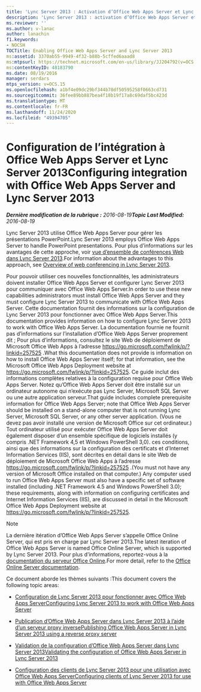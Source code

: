 ```yaml
---
title: 'Lync Server 2013 : Activation d’Office Web Apps Server et Lync Server 2013'
description: 'Lync Server 2013 : activation d’Office Web Apps Server et de Lync Server 2013.'
ms.reviewer: ''
ms.author: v-lanac
author: lanachin
f1.keywords:
- NOCSH
TOCTitle: Enabling Office Web Apps Server and Lync Server 2013
ms:assetid: 3370ab55-9949-4f32-b88b-5cffed6aaad8
ms:mtpsurl: https://technet.microsoft.com/en-us/library/JJ204792(v=OCS.15)
ms:contentKeyID: 48183790
ms.date: 08/19/2016
manager: serdars
mtps_version: v=OCS.15
ms.openlocfilehash: a1bf4e09dc29bf344b78df50595258f0663cd731
ms.sourcegitcommit: 36fee89bb887bea4f18b19f17a8c69daf5bc423d
ms.translationtype: MT
ms.contentlocale: fr-FR
ms.lasthandoff: 11/24/2020
ms.locfileid: "49394705"
---
```

# <a name="configuring-integration-with-office-web-apps-server-and-lync-server-2013"></a><span data-ttu-id="a72f6-103">Configuration de l’intégration à Office Web Apps Server et Lync Server 2013</span><span class="sxs-lookup"><span data-stu-id="a72f6-103">Configuring integration with Office Web Apps Server and Lync Server 2013</span></span>

<div data-xmlns="http://www.w3.org/1999/xhtml">

<div class="topic" data-xmlns="http://www.w3.org/1999/xhtml" data-msxsl="urn:schemas-microsoft-com:xslt" data-cs="https://msdn.microsoft.com/">

<div data-asp="https://msdn2.microsoft.com/asp">



</div>

<div id="mainSection">

<div id="mainBody"><span data-ttu-id="a72f6-104">

<span> </span></span><span class="sxs-lookup"><span data-stu-id="a72f6-104">

<span> </span></span></span>

<span data-ttu-id="a72f6-105">_**Dernière modification de la rubrique :** 2016-08-19_</span><span class="sxs-lookup"><span data-stu-id="a72f6-105">_**Topic Last Modified:** 2016-08-19_</span></span>

<span data-ttu-id="a72f6-106">Lync Server 2013 utilise Office Web Apps Server pour gérer les présentations PowerPoint.</span><span class="sxs-lookup"><span data-stu-id="a72f6-106">Lync Server 2013 employs Office Web Apps Server to handle PowerPoint presentations.</span></span> <span data-ttu-id="a72f6-107">Pour plus d’informations sur les avantages de cette approche, voir [vue d’ensemble de conférences Web dans Lync Server 2013](lync-server-2013-web-conferencing-overview.md).</span><span class="sxs-lookup"><span data-stu-id="a72f6-107">For information about the advantages to this approach, see [Overview of web conferencing in Lync Server 2013](lync-server-2013-web-conferencing-overview.md).</span></span>

<span data-ttu-id="a72f6-108">Pour pouvoir utiliser ces nouvelles fonctionnalités, les administrateurs doivent installer Office Web Apps Server et configurer Lync Server 2013 pour communiquer avec Office Web Apps Server.</span><span class="sxs-lookup"><span data-stu-id="a72f6-108">In order to use these new capabilities administrators must install Office Web Apps Server and they must configure Lync Server 2013 to communicate with Office Web Apps Server.</span></span> <span data-ttu-id="a72f6-109">Cette documentation fournit des informations sur la configuration de Lync Server 2013 pour fonctionner avec Office Web Apps Server.</span><span class="sxs-lookup"><span data-stu-id="a72f6-109">This documentation provides information on how to configure Lync Server 2013 to work with Office Web Apps Server.</span></span> <span data-ttu-id="a72f6-110">La documentation fournie ne fournit pas d’informations sur l’installation d’Office Web Apps Server proprement dit ; Pour plus d’informations, consultez le site Web de déploiement de Microsoft Office Web Apps à l’adresse <https://go.microsoft.com/fwlink/p/?linkid=257525> .</span><span class="sxs-lookup"><span data-stu-id="a72f6-110">What this documentation does not provide is information on how to install Office Web Apps Server itself; for that information, see the Microsoft Office Web Apps Deployment website at <https://go.microsoft.com/fwlink/p/?linkid=257525>.</span></span> <span data-ttu-id="a72f6-111">Ce guide inclut des informations complètes relatives à la configuration requise pour Office Web Apps Server. Notez qu’Office Web Apps Server doit être installé sur un ordinateur autonome qui n’exécute pas Lync Server, Microsoft SQL Server ou une autre application serveur.</span><span class="sxs-lookup"><span data-stu-id="a72f6-111">That guide includes complete prerequisite information for Office Web Apps Server; note that Office Web Apps Server should be installed on a stand-alone computer that is not running Lync Server, Microsoft SQL Server, or any other server application.</span></span> <span data-ttu-id="a72f6-112">(Vous ne devez pas avoir installé une version de Microsoft Office sur cet ordinateur.) Tout ordinateur utilisé pour exécuter Office Web Apps Server doit également disposer d’un ensemble spécifique de logiciels installés (y compris .NET Framework 4,5 et Windows PowerShell 3,0). ces conditions, ainsi que des informations sur la configuration des certificats et d’Internet Information Services (IIS), sont décrites en détail dans le site Web de déploiement de Microsoft Office Web Apps à l’adresse <https://go.microsoft.com/fwlink/p/?linkid=257525> .</span><span class="sxs-lookup"><span data-stu-id="a72f6-112">(You must not have any version of Microsoft Office installed on that computer.) Any computer used to run Office Web Apps Server must also have a specific set of software installed (including .NET Framework 4.5 and Windows PowerShell 3.0); these requirements, along with information on configuring certificates and Internet Information Services (IIS), are discussed in detail in the Microsoft Office Web Apps Deployment website at <https://go.microsoft.com/fwlink/p/?linkid=257525>.</span></span>

<div>


> [!NOTE]  
> <span data-ttu-id="a72f6-113">La dernière itération d’Office Web Apps Server s’appelle Office Online Server, qui est pris en charge par Lync Server 2013.</span><span class="sxs-lookup"><span data-stu-id="a72f6-113">The latest iteration of Office Web Apps Server is named Office Online Server, which is supported by Lync Server 2013.</span></span> <span data-ttu-id="a72f6-114">Pour plus d’informations, reportez-vous à la <A href="https://technet.microsoft.com/library/jj219456(v=office.16).aspx">documentation du serveur Office Online</A>.</span><span class="sxs-lookup"><span data-stu-id="a72f6-114">For more detail, refer to the <A href="https://technet.microsoft.com/library/jj219456(v=office.16).aspx">Office Online Server documentation</A>.</span></span>



</div>

<span data-ttu-id="a72f6-115">Ce document aborde les thèmes suivants :</span><span class="sxs-lookup"><span data-stu-id="a72f6-115">This document covers the following topic areas:</span></span>

  - [<span data-ttu-id="a72f6-116">Configuration de Lync Server 2013 pour fonctionner avec Office Web Apps Server</span><span class="sxs-lookup"><span data-stu-id="a72f6-116">Configuring Lync Server 2013 to work with Office Web Apps Server</span></span>](lync-server-2013-configuring-lync-server-2013-to-work-with-office-web-apps-server.md)

  - [<span data-ttu-id="a72f6-117">Publication d’Office Web Apps Server dans Lync Server 2013 à l’aide d’un serveur proxy inverse</span><span class="sxs-lookup"><span data-stu-id="a72f6-117">Publishing Office Web Apps Server in Lync Server 2013 using a reverse proxy server</span></span>](lync-server-2013-publishing-office-web-apps-server-using-a-reverse-proxy-server.md)

  - [<span data-ttu-id="a72f6-118">Validation de la configuration d’Office Web Apps Server dans Lync Server 2013</span><span class="sxs-lookup"><span data-stu-id="a72f6-118">Validating the configuration of Office Web Apps Server in Lync Server 2013</span></span>](lync-server-2013-validating-the-configuration-of-office-web-apps-server.md)

  - [<span data-ttu-id="a72f6-119">Configuration des clients de Lync Server 2013 pour une utilisation avec Office Web Apps Server</span><span class="sxs-lookup"><span data-stu-id="a72f6-119">Configuring clients of Lync Server 2013 for use with Office Web Apps Server</span></span>](lync-server-2013-configuring-clients-for-use-with-office-web-apps-server.md)

<span data-ttu-id="a72f6-120"></div>

<span> </span>

</div>

</div>

</span><span class="sxs-lookup"><span data-stu-id="a72f6-120"></div>

<span> </span>

</div>

</div>

</span></span></div>

